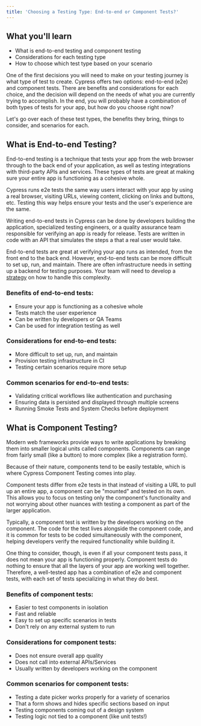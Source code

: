 ```yaml
---
title: 'Choosing a Testing Type: End-to-end or Component Tests?'
---
```


<Alert type="info">

## <Icon name="graduation-cap"></Icon> What you'll learn

- What is end-to-end testing and component testing
- Considerations for each testing type
- How to choose which test type based on your scenario </Alert>

One of the first decisions you will need to make on your testing journey is what
type of test to create. Cypress offers two options: end-to-end (e2e) and
component tests. There are benefits and considerations for each choice, and the
decision will depend on the needs of what you are currently trying to
accomplish. In the end, you will probably have a combination of both types of
tests for your app, but how do you choose right now?

Let's go over each of these test types, the benefits they bring, things to
consider, and scenarios for each.

## What is End-to-end Testing?

End-to-end testing is a technique that tests your app from the web browser
through to the back end of your application, as well as testing integrations
with third-party APIs and services. These types of tests are great at making
sure your entire app is functioning as a cohesive whole.

Cypress runs e2e tests the same way users interact with your app by using a real
browser, visiting URLs, viewing content, clicking on links and buttons, etc.
Testing this way helps ensure your tests and the user's experience are the same.

Writing end-to-end tests in Cypress can be done by developers building the
application, specialized testing engineers, or a quality assurance team
responsible for verifying an app is ready for release. Tests are written in code
with an API that simulates the steps a that a real user would take.

End-to-end tests are great at verifying your app runs as intended, from the
front end to the back end. However, end-to-end tests can be more difficult to
set up, run, and maintain. There are often infrastructure needs in setting up a
backend for testing purposes. Your team will need to develop a
[strategy](https://docs.cypress.io/guides/getting-started/testing-your-app#Testing-strategies)
on how to handle this complexity.

<Alert type="success">

### Benefits of end-to-end tests:

- Ensure your app is functioning as a cohesive whole
- Tests match the user experience
- Can be written by developers or QA Teams
- Can be used for integration testing as well

### Considerations for end-to-end tests:

- More difficult to set up, run, and maintain
- Provision testing infrastructure in CI
- Testing certain scenarios require more setup

### Common scenarios for end-to-end tests:

- Validating critical workflows like authentication and purchasing
- Ensuring data is persisted and displayed through multiple screens
- Running Smoke Tests and System Checks before deployment </Alert>

## What is Component Testing?

Modern web frameworks provide ways to write applications by breaking them into
smaller logical units called components. Components can range from fairly small
(like a button) to more complex (like a registration form).

Because of their nature, components tend to be easily testable, which is where
Cypress Component Testing comes into play.

Component tests differ from e2e tests in that instead of visiting a URL to pull
up an entire app, a component can be "mounted" and tested on its own. This
allows you to focus on testing only the component's functionality and not
worrying about other nuances with testing a component as part of the larger
application.

Typically, a component test is written by the developers working on the
component. The code for the test lives alongside the component code, and it is
common for tests to be coded simultaneously with the component, helping
developers verify the required functionality while building it.

One thing to consider, though, is even if all your component tests pass, it does
not mean your app is functioning properly. Component tests do nothing to ensure
that all the layers of your app are working well together. Therefore, a
well-tested app has a combination of e2e and component tests, with each set of
tests specializing in what they do best.

<Alert type="success">

### Benefits of component tests:

- Easier to test components in isolation
- Fast and reliable
- Easy to set up specific scenarios in tests
- Don't rely on any external system to run

### Considerations for component tests:

- Does not ensure overall app quality
- Does not call into external APIs/Services
- Usually written by developers working on the component

### Common scenarios for component tests:

- Testing a date picker works properly for a variety of scenarios
- That a form shows and hides specific sections based on input
- Testing components coming out of a design system
- Testing logic not tied to a component (like unit tests!) </Alert>
